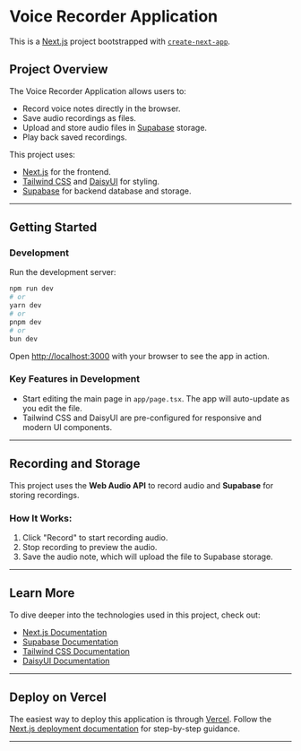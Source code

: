 # Voice Recorder Application

This is a [Next.js](https://nextjs.org) project bootstrapped with [`create-next-app`](https://nextjs.org/docs/app/api-reference/cli/create-next-app).

## Project Overview

The Voice Recorder Application allows users to:
- Record voice notes directly in the browser.
- Save audio recordings as files.
- Upload and store audio files in [Supabase](https://supabase.io) storage.
- Play back saved recordings.

This project uses:
- [Next.js](https://nextjs.org) for the frontend.
- [Tailwind CSS](https://tailwindcss.com) and [DaisyUI](https://daisyui.com) for styling.
- [Supabase](https://supabase.io) for backend database and storage.

---

## Getting Started

### Development

Run the development server:

```bash
npm run dev
# or
yarn dev
# or
pnpm dev
# or
bun dev
```

Open [http://localhost:3000](http://localhost:3000) with your browser to see the app in action.

### Key Features in Development
- Start editing the main page in `app/page.tsx`. The app will auto-update as you edit the file.
- Tailwind CSS and DaisyUI are pre-configured for responsive and modern UI components.

---

## Recording and Storage

This project uses the **Web Audio API** to record audio and **Supabase** for storing recordings.

### How It Works:
1. Click "Record" to start recording audio.
2. Stop recording to preview the audio.
3. Save the audio note, which will upload the file to Supabase storage.

---

## Learn More

To dive deeper into the technologies used in this project, check out:
- [Next.js Documentation](https://nextjs.org/docs)
- [Supabase Documentation](https://supabase.io/docs)
- [Tailwind CSS Documentation](https://tailwindcss.com/docs)
- [DaisyUI Documentation](https://daisyui.com)

---

## Deploy on Vercel

The easiest way to deploy this application is through [Vercel](https://vercel.com). Follow the [Next.js deployment documentation](https://nextjs.org/docs/app/building-your-application/deploying) for step-by-step guidance.

---
